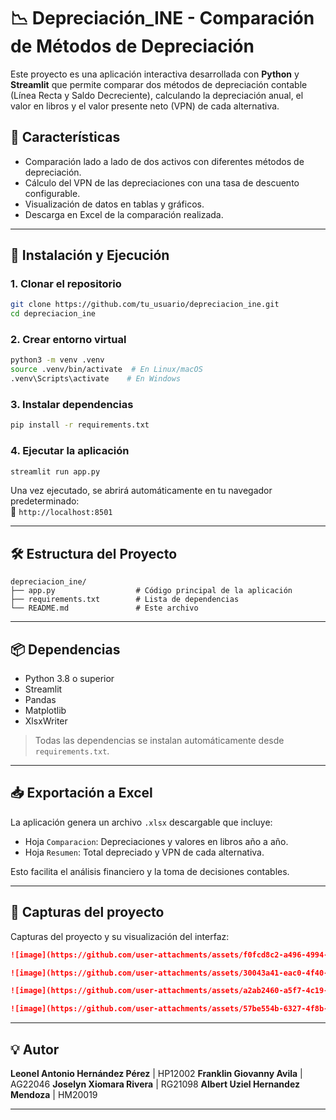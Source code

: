 # 📉 Depreciación_INE - Comparación de Métodos de Depreciación

Este proyecto es una aplicación interactiva desarrollada con **Python** y **Streamlit** que permite comparar dos métodos de depreciación contable (Línea Recta y Saldo Decreciente), calculando la depreciación anual, el valor en libros y el valor presente neto (VPN) de cada alternativa.

## 🧠 Características

- Comparación lado a lado de dos activos con diferentes métodos de depreciación.
- Cálculo del VPN de las depreciaciones con una tasa de descuento configurable.
- Visualización de datos en tablas y gráficos.
- Descarga en Excel de la comparación realizada.

---

## 🚀 Instalación y Ejecución

### 1. Clonar el repositorio

```bash
git clone https://github.com/tu_usuario/depreciacion_ine.git
cd depreciacion_ine
```

### 2. Crear entorno virtual

```bash
python3 -m venv .venv
source .venv/bin/activate  # En Linux/macOS
.venv\Scripts\activate    # En Windows
```

### 3. Instalar dependencias

```bash
pip install -r requirements.txt
```

### 4. Ejecutar la aplicación

```bash
streamlit run app.py
```

Una vez ejecutado, se abrirá automáticamente en tu navegador predeterminado:  
📍 `http://localhost:8501`

---

## 🛠 Estructura del Proyecto

```
depreciacion_ine/
├── app.py                  # Código principal de la aplicación
├── requirements.txt        # Lista de dependencias
└── README.md               # Este archivo
```

---

## 📦 Dependencias

- Python 3.8 o superior
- Streamlit
- Pandas
- Matplotlib
- XlsxWriter

> Todas las dependencias se instalan automáticamente desde `requirements.txt`.

---

## 📥 Exportación a Excel

La aplicación genera un archivo `.xlsx` descargable que incluye:

- Hoja `Comparacion`: Depreciaciones y valores en libros año a año.
- Hoja `Resumen`: Total depreciado y VPN de cada alternativa.

Esto facilita el análisis financiero y la toma de decisiones contables.

---

## 📸 Capturas del proyecto

Capturas del proyecto y su visualización del interfaz:

```markdown
![image](https://github.com/user-attachments/assets/f0fcd8c2-a496-4994-b14d-e2e0006c9117)

![image](https://github.com/user-attachments/assets/30043a41-eac0-4f40-a29f-c452352bd3c9)

![image](https://github.com/user-attachments/assets/a2ab2460-a5f7-4c19-8eaa-261a3068e9b9)

![image](https://github.com/user-attachments/assets/57be554b-6327-4f8b-b4de-74177b675b61)


```

---

## 💡 Autor

**Leonel Antonio Hernández Pérez**   | HP12002
**Franklin Giovanny Avila** | AG22046
**Joselyn Xiomara Rivera** | RG21098
**Albert Uziel Hernandez Mendoza** | HM20019

---

